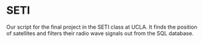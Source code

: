 # SETI
Our script for the final project in the SETI class at UCLA. It finds the position of satellites and filters their radio wave signals out from the SQL database. 
